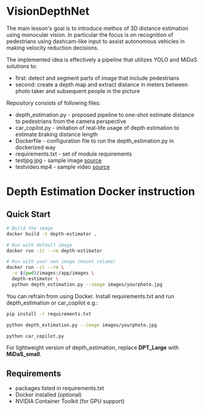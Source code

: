 # VisionDepthNet

The main lesson's goal is to introduce methos of 3D distance estimation using monocular vision. In particular the focus is on recognition of pedestrians using dashcam-like input to assist autonomous vehicles in making velocity reduction decisions.

The implemented idea is effectively a pipeline that utilizes YOLO and MiDaS solutions to:

- first: detect and segment parts of image that include pedestrians
- second: create a depth map and extract distance in meters between photo taker and subsequent people in the picture

Repository consists of following files:

- depth_estimation.py - proposed pipeline to one-shot estimate distance to pedestrians from the camera perspective
- car_copilot.py - imitation of real-life usage of depth estimation to estimate braking distance length
- Dockerfile - configuration file to run the depth_estimation.py in dockerized way
- requirements.txt - set of module requirements
- testjpg.jpg - sample image [source]()
- testvideo.mp4 - sample video [source](https://videos.pexels.com/video-files/5921059/5921059-uhd_3840_2160_30fps.mp4)

# Depth Estimation Docker instruction

## Quick Start

```bash
# Build the image
docker build -t depth-estimator .

# Run with default image
docker run -it --rm depth-estimator

# Run with your own image (mount volume)
docker run -it --rm \
  -v $(pwd)/images:/app/images \
  depth-estimator \
  python depth_estimation.py --image images/yourphoto.jpg
```

You can refrain from using Docker. Install requirements.txt and run depth_estimation or car_copilot e.g.:

```bash
pip install -r requirements.txt

python depth_estimation.py --image images/yourphoto.jpg

python car_copilot.py
```

For lightweight version of depth_estimation, replace **DPT_Large** with **MiDaS_small**.

## Requirements

- packages listed in requirements.txt
- Docker installed (optional)
- NVIDIA Container Toolkit (for GPU support)
